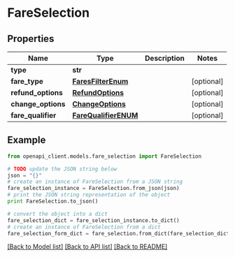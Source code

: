 # FareSelection


## Properties
Name | Type | Description | Notes
------------ | ------------- | ------------- | -------------
**type** | **str** |  | 
**fare_type** | [**FaresFilterEnum**](FaresFilterEnum.md) |  | [optional] 
**refund_options** | [**RefundOptions**](RefundOptions.md) |  | [optional] 
**change_options** | [**ChangeOptions**](ChangeOptions.md) |  | [optional] 
**fare_qualifier** | [**FareQualifierENUM**](FareQualifierENUM.md) |  | [optional] 

## Example

```python
from openapi_client.models.fare_selection import FareSelection

# TODO update the JSON string below
json = "{}"
# create an instance of FareSelection from a JSON string
fare_selection_instance = FareSelection.from_json(json)
# print the JSON string representation of the object
print FareSelection.to_json()

# convert the object into a dict
fare_selection_dict = fare_selection_instance.to_dict()
# create an instance of FareSelection from a dict
fare_selection_form_dict = fare_selection.from_dict(fare_selection_dict)
```
[[Back to Model list]](../README.md#documentation-for-models) [[Back to API list]](../README.md#documentation-for-api-endpoints) [[Back to README]](../README.md)


